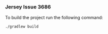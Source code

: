 ### Jersey Issue 3686

To build the project run the following command:

```shell
./gradlew build
```
